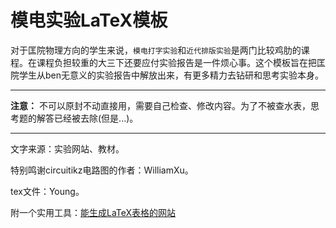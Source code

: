 # 模电实验LaTeX模板

对于匡院物理方向的学生来说，``模电打字实验``和``近代排版实验``是两门比较鸡肋的课程。在课程负担较重的大三下还要应付实验报告是一件烦心事。这个模板旨在把匡院学生从ben无意义的实验报告中解放出来，有更多精力去钻研和思考实验本身。

---

**注意：** 不可以原封不动直接用，需要自己检查、修改内容。为了不被查水表，思考题的解答已经被去除(但是...)。

---

文字来源：实验网站、教材。

特别鸣谢circuitikz电路图的作者：WilliamXu。

tex文件：Young。

附一个实用工具：[能生成LaTeX表格的网站](https://www.tablesgenerator.com/)